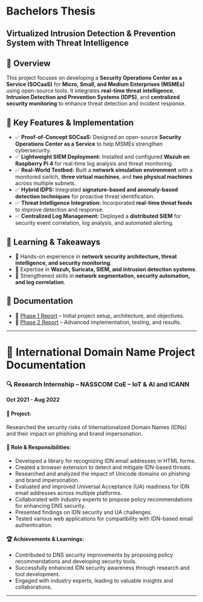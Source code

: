 # Bachelors Thesis
## Virtualized Intrusion Detection & Prevention System with Threat Intelligence

## 📌 Overview  
This project focuses on developing a **Security Operations Center as a Service (SOCaaS)** for **Micro, Small, and Medium Enterprises (MSMEs)** using open-source tools. It integrates **real-time threat intelligence**, **Intrusion Detection and Prevention Systems (IDPS)**, and **centralized security monitoring** to enhance threat detection and incident response.  

## 🔧 Key Features & Implementation  
- ✅ **Proof-of-Concept SOCaaS:** Designed an open-source **Security Operations Center as a Service** to help MSMEs strengthen cybersecurity.  
- ✅ **Lightweight SIEM Deployment:** Installed and configured **Wazuh on Raspberry Pi 4** for real-time log analysis and threat monitoring.  
- ✅ **Real-World Testbed:** Built a **network simulation environment** with a monitored switch, **three virtual machines**, and **two physical machines** across multiple subnets.  
- ✅ **Hybrid IDPS:** Integrated **signature-based and anomaly-based detection techniques** for proactive threat identification.  
- ✅ **Threat Intelligence Integration:** Incorporated **real-time threat feeds** to improve detection and response.  
- ✅ **Centralized Log Management:** Deployed a **distributed SIEM** for security event correlation, log analysis, and automated alerting.  

## 📖 Learning & Takeaways  
- 🔹 Hands-on experience in **network security architecture, threat intelligence, and security monitoring**.  
- 🔹 Expertise in **Wazuh, Suricata, SIEM, and intrusion detection systems**.  
- 🔹 Strengthened skills in **network segmentation, security automation, and log correlation**.  

## 📂 Documentation  
- 📄 [Phase 1 Report](https://github.com/Farru19/Personal/blob/169af41d0a2a905d997e091bbb5d0f8cf9129801/Bachelors%20Thesis/Phase%201.pdf) – Initial project setup, architecture, and objectives.  
- 📄 [Phase 2 Report](https://github.com/Farru19/Personal/blob/169af41d0a2a905d997e091bbb5d0f8cf9129801/Bachelors%20Thesis/Phase%202.pdf) – Advanced implementation, testing, and results.  
---
# 📌 International Domain Name Project Documentation

### 🔍 Research Internship – NASSCOM CoE – IoT & AI and ICANN  
**Oct 2021 - Aug 2022**  

#### 📌 Project:  
Researched the security risks of Internationalized Domain Names (IDNs) and their impact on phishing and brand impersonation.  

#### 🔧 Role & Responsibilities:  
- Developed a library for recognizing IDN email addresses in HTML forms.  
- Created a browser extension to detect and mitigate IDN-based threats.  
- Researched and analyzed the impact of Unicode domains on phishing and brand impersonation.  
- Evaluated and improved Universal Acceptance (UA) readiness for IDN email addresses across multiple platforms.  
- Collaborated with industry experts to propose policy recommendations for enhancing DNS security.  
- Presented findings on IDN security and UA challenges.  
- Tested various web applications for compatibility with IDN-based email authentication.  

#### 🏆 Achievements & Learnings:  
- Contributed to DNS security improvements by proposing policy recommendations and developing security tools.  
- Successfully enhanced IDN security awareness through research and tool development.  
- Engaged with industry experts, leading to valuable insights and collaborations.  
---
